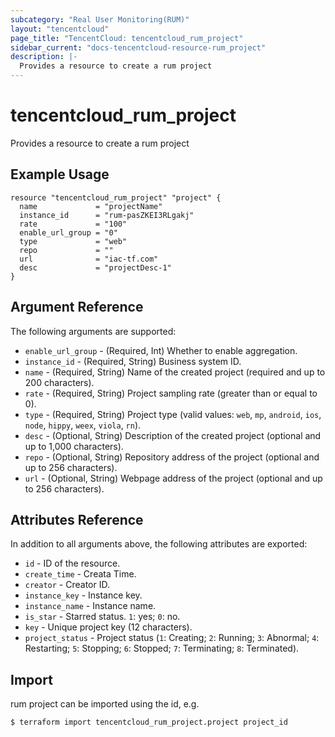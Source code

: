 ```yaml
---
subcategory: "Real User Monitoring(RUM)"
layout: "tencentcloud"
page_title: "TencentCloud: tencentcloud_rum_project"
sidebar_current: "docs-tencentcloud-resource-rum_project"
description: |-
  Provides a resource to create a rum project
---
```


# tencentcloud_rum_project

Provides a resource to create a rum project

## Example Usage

```hcl
resource "tencentcloud_rum_project" "project" {
  name             = "projectName"
  instance_id      = "rum-pasZKEI3RLgakj"
  rate             = "100"
  enable_url_group = "0"
  type             = "web"
  repo             = ""
  url              = "iac-tf.com"
  desc             = "projectDesc-1"
}
```

## Argument Reference

The following arguments are supported:

* `enable_url_group` - (Required, Int) Whether to enable aggregation.
* `instance_id` - (Required, String) Business system ID.
* `name` - (Required, String) Name of the created project (required and up to 200 characters).
* `rate` - (Required, String) Project sampling rate (greater than or equal to 0).
* `type` - (Required, String) Project type (valid values: `web`, `mp`, `android`, `ios`, `node`, `hippy`, `weex`, `viola`, `rn`).
* `desc` - (Optional, String) 	Description of the created project (optional and up to 1,000 characters).
* `repo` - (Optional, String) Repository address of the project (optional and up to 256 characters).
* `url` - (Optional, String) Webpage address of the project (optional and up to 256 characters).

## Attributes Reference

In addition to all arguments above, the following attributes are exported:

* `id` - ID of the resource.
* `create_time` - Creata Time.
* `creator` - Creator ID.
* `instance_key` - Instance key.
* `instance_name` - Instance name.
* `is_star` - Starred status. `1`: yes; `0`: no.
* `key` - Unique project key (12 characters).
* `project_status` - Project status (`1`: Creating; `2`: Running; `3`: Abnormal; `4`: Restarting; `5`: Stopping; `6`: Stopped; `7`: Terminating; `8`: Terminated).


## Import

rum project can be imported using the id, e.g.
```
$ terraform import tencentcloud_rum_project.project project_id
```

